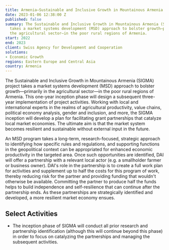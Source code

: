 ```yaml
---
title: Armenia—Sustainable and Inclusive Growth in Mountainous Armenia (SIGMA)
date: 2023-01-06 12:38:00 Z
published: false
summary: The Sustainable and Inclusive Growth in Mountainous Armenia (SIGMA) project
  takes a market systems development (MSD) approach to bolster growth—primarily in
  the agricultural sector—in the poor rural regions of Armenia.
start: 2022
end: 2023
client: Swiss Agency for Development and Cooperation
solutions:
- Economic Growth
regions: Eastern Europe and Central Asia
country: Armenia
---
```


The Sustainable and Inclusive Growth in Mountainous Armenia (SIGMA) project takes a market systems development (MSD) approach to bolster growth—primarily in the agricultural sector—in the poor rural regions of Armenia. This one-year inception phase will design a subsequent three-year implementation of project activities. Working with local and international experts in the realms of agricultural productivity, value chains, political economy analysis, gender and inclusion, and more, the SIGMA inception will develop a plan for facilitating grant partnerships that catalyze local market economies. The ultimate aim is that the market system becomes resilient and sustainable without external input in the future.

An MSD program takes a long-term, research-focused, strategic approach to identifying how specific rules and regulations, and supporting functions in the geopolitical context can be appropriated for enhanced economic productivity in the targeted area. Once such opportunities are identified, DAI will offer a partnership with a relevant local actor (e.g. a smallholder farmer or business owner). DAI's role in the partnership is to create a full work plan for activities and supplement up to half the costs for this program of work, thereby reducing risk for the partner and providing funding that wouldn't otherwise be available. Committing the partner to produce half the funds helps to build independence and self-resilience that can continue after the partnership ends. As these partnerships are strategically identified and developed, a more resilient market economy ensues.

## Select Activities

* The inception phase of SIGMA will conduct all prior research and partnership identification (although this will continue beyond this phase) in order to focus on catalyzing the partnerships and managing the subsequent activities.